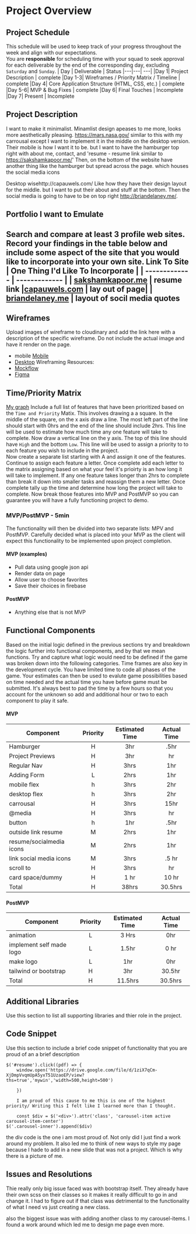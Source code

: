 # Project Overview
## Project Schedule
This schedule will be used to keep track of your progress throughout the week and align with our expectations.  
You are **responsible** for scheduling time with your squad to seek approval for each deliverable by the end of the corresponding day, excluding `Saturday` and `Sunday`.
|  Day | Deliverable | Status
|---|---| ---|
|Day 1| Project Description | complete
|Day  1-3| Wireframes / Priority Matrix / Timeline | complete
|Day 4| Core Application Structure (HTML, CSS, etc.) | complete
|Day 5-6| MVP & Bug Fixes | complete
|Day 6| Final Touches | Incomplete
|Day 7| Present | Incomplete
## Project Description
I want to make it minimalist. Minamlist design apeases to me more, looks more aesthetically pleasing. https://mars.nasa.gov/ similar to this with my carrousal except I want to implement it in the middle on the desktop version. Their mobile is how I want it to be. but I want to have the hamburger top right with about me, contact, and 'resume - resume link similar to https://sakshamkapoor.me/' 
Then, on the bottom  of the website have another thing like the hamburger but spread across the page. which houses the social media icons

Desktop wisehttp://capauwels.com/ Like how they have their design layout for the middle. but I want to put their about and stuff at the bottom. Then the social media is going to have to be on top right http://briandelaney.me/. 
## Portfolio I want to Emulate
Search and compare at least 3 profile web sites.  Record your findings in the table below and include some aspect of the site that you would like to incorporate into your own site.
Link To Site  | One Thing I'd Like To Incorporate | 
| ------------- | ------------- |
| [sakshamkapoor.me](https://sakshamkapoor.me/) | resume link
|[capauwels.com](http://capauwels.com/) | lay out of page|
| [briandelaney.me](http://briandelaney.me/) |  layout of socil media quotes
---
## Wireframes
Upload images of wireframe to cloudinary and add the link here with a description of the specific wireframe. Do not include the actual image and have it render on the page.  
- mobile [Mobile](https://res.cloudinary.com/dx3a3l6k0/image/upload/v1625866748/Handwritten_2021-07-09_173715_oxvjau.jpg)
- [Desktop](https://res.cloudinary.com/dx3a3l6k0/image/upload/v1625866389/Receipt_2021-07-09_172232_ophnrq.jpg)
Wireframing Resources:
- [Mockflow](https://mockflow.com/app/#Wireframe)
- [Figma](https://www.figma.com/)
## Time/Priority Matrix 
[My graph](https://res.cloudinary.com/dx3a3l6k0/image/upload/v1626100294/Handwritten_2021-07-12_102819_rq5ikn.jpg)
Include a full list of features that have been prioritized based on the `Time and Priority` Matix.  This involves drawing a a square.  In the middle of the square, on the x axis draw a line.  The most left part of the line should start with 0hrs and the end of the line should include 2hrs.  This line will be used to estimate how much time any one feature will take to complete. 
Now draw a vertical line on the y axis.  The top of this line should have `High` and the bottom `Low`.  This line will be used to assign a priority to to each feature you wish to include in the project.  
Now create a separate list starting with A and assign it one of the features.  Continue to assign each feature a letter.  Once complete add each letter to the matrix assigning based on what your feel it's prioirty is an how long it will take to implement. If any one feature takes longer than 2hrs to complete than break it down into smaller tasks and reassign them a new letter. 
Once complete tally up the time and determine how long the project will take to complete. Now break those features into MVP and PostMVP so you can guarantee you will have a fully functioning project to demo. 
### MVP/PostMVP - 5min
The functionality will then be divided into two separate lists: MPV and PostMVP.  Carefully decided what is placed into your MVP as the client will expect this functionality to be implemented upon project completion.  
#### MVP (examples)
- Pull data using google json api
- Render data on page 
- Allow user to choose favorites 
- Save their choices in firebase
#### PostMVP 
- Anything else that is not MVP
## Functional Components
Based on the initial logic defined in the previous sections try and breakdown the logic further into functional components, and by that we mean functions.  Try and capture what logic would need to be defined if the game was broken down into the following categories.
Time frames are also key in the development cycle.  You have limited time to code all phases of the game.  Your estimates can then be used to evalute game possibilities based on time needed and the actual time you have before game must be submitted. It's always best to pad the time by a few hours so that you account for the unknown so add and additional hour or two to each component to play it safe.
#### MVP
| Component | Priority | Estimated Time | Actual Time |
| --- | :---: |  :---: | :---: | 
| Hamburger | H | 3hr | .5hr |
| Project Previews | H | 3hr | hr |
| Regular Nav | H | 3hrs | 1hr |  
| Adding Form | L | 2hrs|  1hr | 
| mobile flex| h | 3hrs | 2hr|
| desktop flex| h | 3hrs |2hr|
| carrousal | H | 3hrs|  15hr | 
| @media| H | 3hrs | hr | 6hr |
| button| h | 1hr| .5hr|
| outside link resume| M | 2hrs |  1hr |
| resume/socialmedia icons | M | 2hrs | 1hr |
| link social media icons| M | 3hrs | .5 hr |
| scroll to| H| 3hrs | hr|
| card space/dummy| H | 1 hr| 10 hr|
| Total | H | 38hrs| 30.5hrs |
#### PostMVP
| Component | Priority | Estimated Time | Actual Time |
| --- | :---: |  :---: | :---: | 
| animation |  L | 3 Hrs | 0hr|
|  implement self made logo| L | 1.5hr | 0 hr |
|  make logo | L | 1hr |  0hr |
| tailwind or bootstrap| H | 3hr | 30.5hr |
| Total | H | 11.5hrs| 30.5hrs |
## Additional Libraries
 Use this section to list all supporting libraries and thier role in the project. 
## Code Snippet
Use this section to include a brief code snippet of functionality that you are proud of an a brief description  
```
$('#resume').click((pdf) => {
    window.open('https://drive.google.com/file/d/1ziX7qCm-XjDmpVvqmUpA5yxT51UzaoEP/view?ths=true','mywin','width=500,height=500')

    })

	I am proud of this cause to me this is one of the highest priority/ Writing this I felt like I learned more than I thought.

	const $div = $('<div>').attr('class', 'carousel-item active carousel-item-center')
$('.carousel-inner').append($div)
```
the div code is the one i am most proud of. Not only did I just find a work around my problem. It also led me to think of new ways to style my page because I hade to add in a new slide that was not a project. Which is why there is a picture of me.
## Issues and Resolutions

Thie really only big issue faced was with bootstrap itself.
They already have their own scss on their classes so it makes it really difficult to go in and change it. I had to figure out if that class was detrimental to the functionality of what I need vs just creating a new class.

also the biggest issue was with adding another class to my carousel-items. I found a work around which led me to design me page even more.
